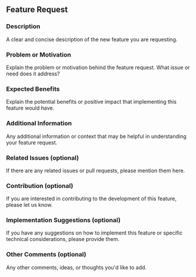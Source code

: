 ## Feature Request

### Description
A clear and concise description of the new feature you are requesting.

### Problem or Motivation
Explain the problem or motivation behind the feature request. What issue or need does it address?

### Expected Benefits
Explain the potential benefits or positive impact that implementing this feature would have.

### Additional Information
Any additional information or context that may be helpful in understanding your feature request.

### Related Issues (optional)
If there are any related issues or pull requests, please mention them here.

### Contribution (optional)
If you are interested in contributing to the development of this feature, please let us know.

### Implementation Suggestions (optional)
If you have any suggestions on how to implement this feature or specific technical considerations, please provide them.

### Other Comments (optional)
Any other comments, ideas, or thoughts you'd like to add.

